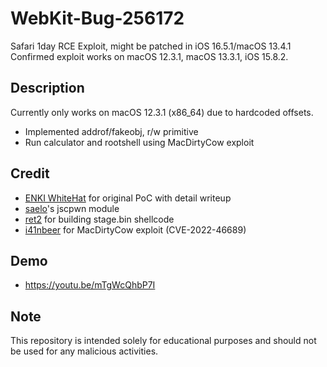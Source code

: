 # WebKit-Bug-256172
Safari 1day RCE Exploit, might be patched in iOS 16.5.1/macOS 13.4.1</br>
Confirmed exploit works on macOS 12.3.1, macOS 13.3.1, iOS 15.8.2.

## Description
Currently only works on macOS 12.3.1 (x86_64) due to hardcoded offsets.
- Implemented addrof/fakeobj, r/w primitive
- Run calculator and rootshell using MacDirtyCow exploit

## Credit
- [ENKI WhiteHat](https://medium.com/@enki-techblog/ios-16-5-1-safari-rce-analysis-cve-2023-37450-89bb8583bebc) for original PoC with detail writeup
- [saelo](https://github.com/saelo/jscpwn)'s jscpwn module
- [ret2](https://github.com/ret2/Pwn2Own-2021-Safari/tree/main/eop) for building stage.bin shellcode 
- [i41nbeer](https://x.com/i41nbeer) for MacDirtyCow exploit (CVE-2022-46689)

## Demo
- https://youtu.be/mTgWcQhbP7I

## Note
This repository is intended solely for educational purposes and should not be used for any malicious activities. 